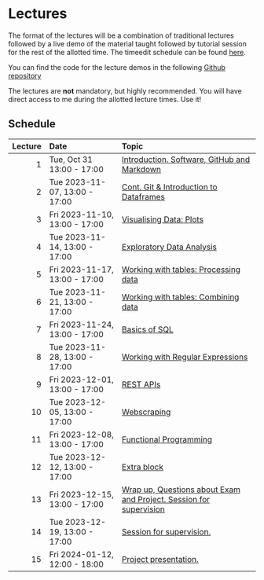 # Lectures

The format of the lectures will be a combination of traditional lectures
followed by a live demo of the material taught followed by tutorial session for
the rest of the allotted time. The timeedit schedule can be found [here](https://cloud.timeedit.net/su/web/stud1/s.html?tab=3&object=cevt_48182_HT2023&startDate=20230930&endDate=20240413&type=courseevent&h=t&l=en).

You can find the code for the lecture demos in the following [Github repository](https://github.com/mt4007-ht23/lectures)

The lectures are **not** mandatory, but highly recommended. You will have direct access
to me during the allotted lecture times. Use it!

## Schedule

|   Lecture | Date                           | Topic                                                                              |
|----------:|:-------------------------------|:-----------------------------------------------------------------------------------|
|        1  | Tue, Oct 31 13:00 - 17:00      | [Introduction. Software, GitHub and Markdown](/lectures/1)                         |
|        2  | Tue 2023-11-07,  13:00 - 17:00 | [Cont. Git & Introduction to Dataframes](/lectures/2)                              |
|        3  | Fri 2023-11-10,  13:00 - 17:00 | [Visualising Data: Plots](/lectures/3)                                         |
|        4  | Tue 2023-11-14,  13:00 - 17:00 | [Exploratory Data Analysis](/lectures/4)                                          |
|        5  | Fri 2023-11-17,  13:00 - 17:00 | [Working with tables: Processing data](/lectures/5)                           |
|        6  | Tue 2023-11-21,  13:00 - 17:00 | [Working with tables: Combining data](/lectures/6)                         |
|        7  | Fri 2023-11-24,  13:00 - 17:00 | [Basics of SQL](/lectures/7)                                                       |
|        8  | Tue 2023-11-28,  13:00 - 17:00 | [Working with Regular Expressions](/lectures/8)                                    |
|        9  | Fri 2023-12-01,  13:00 - 17:00 | [REST APIs](/lectures/9)                                              |
|       10  | Tue 2023-12-05,  13:00 - 17:00 | [Webscraping](/lectures/10)                                                        |
|       11  | Fri 2023-12-08,  13:00 - 17:00 | [Functional Programming](/lectures/11)                                             |
|       12  | Tue 2023-12-12,  13:00 - 17:00 | [Extra block]()                                          |
|       13  | Fri 2023-12-15,  13:00 - 17:00 | [Wrap up, Questions about Exam and Project. Session for supervision]() |
|       14  | Tue 2023-12-19,  13:00 - 17:00 | [Session for supervision.]()                                           |
|       15  | Fri 2024-01-12,  12:00 - 18:00 | [Project presentation.]()                                              |
